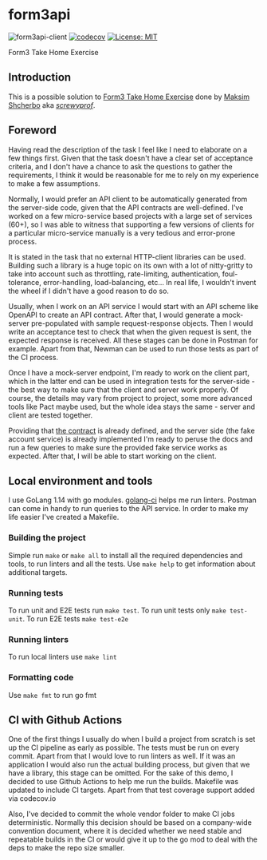 # form3api
![form3api-client](https://github.com/screwyprof/form3api/workflows/form3api-client/badge.svg)
[![codecov](https://codecov.io/gh/screwyprof/form3api/branch/main/graph/badge.svg?token=4BN07UH560)](https://codecov.io/gh/screwyprof/form3api)
[![License: MIT](https://img.shields.io/badge/License-MIT-yellow.svg)](https://opensource.org/licenses/MIT)

Form3 Take Home Exercise

## Introduction

This is a possible solution to [Form3 Take Home Exercise](https://github.com/form3tech-oss/interview-accountapi) done by 
[Maksim Shcherbo](https://www.linkedin.com/in/maxim-shcherbo-3204582b/) aka [*screwyprof*](https://github.com/screwyprof).

## Foreword

Having read the description of the task I feel like I need to elaborate on a few things first. Given that the task 
doesn't have a clear set of acceptance criteria, and I don't have a chance to ask the questions to gather the 
requirements, I think it would be reasonable for me to rely on my experience to make a few assumptions.

Normally, I would prefer an API client to be automatically generated from the server-side code, given that the API 
contracts are well-defined. I've worked on a few micro-service based projects with a large set of services (60+), 
so I was able to witness that supporting a few versions of clients for a particular micro-service manually is a very 
tedious and error-prone process.

It is stated in the task that no external HTTP-client libraries can be used. Building such a library is a huge topic on 
its own with a lot of nitty-gritty to take into account such as throttling, rate-limiting, authentication, 
foul-tolerance, error-handling, load-balancing, etc… In real life, I wouldn't invent the wheel if I didn't have a good 
reason to do so.

Usually, when I work on an API service I would start with an API scheme like OpenAPI to create an API contract. 
After that, I would generate a mock-server pre-populated with sample request-response objects. Then I would write 
an acceptance test to check that when the given request is sent, the expected response is received. All these stages 
can be done in Postman for example. Apart from that, Newman can be used to run those tests as part of the CI process.

Once I have a mock-server endpoint, I'm ready to work on the client part, which in the latter end can be used in 
integration tests for the server-side - the best way to make sure that the client and server work properly. Of course, 
the details may vary from project to project, some more advanced tools like Pact maybe used, but the whole idea stays 
the same - server and client are tested together.

Providing that [the contract](https://developer.form3.tech/#9642bfad-d524-49c2-857c-f6becb69bd90) is already defined, 
and the server side (the fake account service) is already implemented I'm ready to peruse the docs and run a few queries
to make sure the provided fake service works as expected. After that, I will be able to start working on the client.

## Local environment and tools
I use GoLang 1.14 with go modules. [golang-ci](https://github.com/golangci/golangci-lint) helps me run linters. 
Postman can come in handy to run queries to the API service. In order to make my life easier I've created a Makefile.

### Building the project
Simple run `make` or `make all` to install all the required dependencies and tools, to run linters and all the tests.
Use `make help` to get information about additional targets.

### Running tests
To run unit and E2E tests run `make test`. To run unit tests only `make test-unit`. To run E2E tests `make test-e2e`

### Running linters
To run local linters use `make lint`

### Formatting code
Use `make fmt` to run go fmt

## CI with Github Actions
One of the first things I usually do when I build a project from scratch is set up the CI pipeline as early as possible.
The tests must be run on every commit. Apart from that I would love to run linters as well. If it was an application
I would also run the actual building process, but given that we have a library, this stage can be omitted. For the sake
of this demo, I decided to use Github Actions to help me run the builds. Makefile was updated to include CI targets.
Apart from that test coverage support added via codecov.io

Also, I've decided to commit the whole vendor folder to make CI jobs deterministic. Normally this decision should be
based on a company-wide convention document, where it is decided whether we need stable and repeatable builds in the CI
or would give it up to the go mod to deal with the deps to make the repo size smaller.
